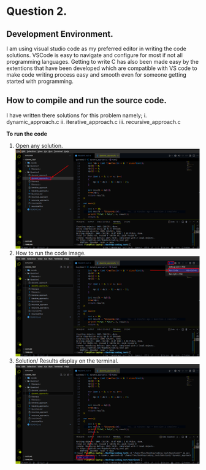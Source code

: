 # Question 2.
## Development Environment.
I am using visual studio code as my preferred editor in writing the code solutions. VSCode is easy to navigate and configure for most if not all programming languages.
Getting to write C has also been made easy by the extentions that have been developed which are compatible with VS code to make code writing process easy and smooth even for someone getting started with programming.
 
 ## How to compile and run the source code.
 I have written there solutions for this problem namely;
 i. dynamic_approach.c
 ii. iterative_approach.c
 iii. recursive_approach.c

 **To run the code**
 1. Open any solution.
 ![solution](https://github.com/fkiptooh/coding_test/blob/main/images/choose_code.png)
 2. How to run the code image.
 ![Run_code](https://github.com/fkiptooh/coding_test/blob/main/images/how_to_run_code.png)
 3. Solution/ Results display on the terminal.
 ![solution](https://github.com/fkiptooh/coding_test/blob/main/images/solution.png)